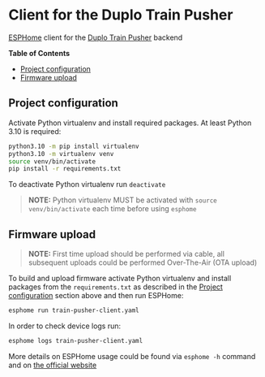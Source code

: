 Client for the Duplo Train Pusher
=================================

[ESPHome](https://esphome.io/) client for the [Duplo Train Pusher](https://github.com/vi7/train-pusher) backend

**Table of Contents**

- [Project configuration](#project-configuration)
- [Firmware upload](#firmware-upload)


Project configuration
---------------------

Activate Python virtualenv and install required packages. At least Python 3.10 is required:
```bash
python3.10 -m pip install virtualenv
python3.10 -m virtualenv venv
source venv/bin/activate
pip install -r requirements.txt
```

To deactivate Python virtualenv run `deactivate`

> **NOTE:** Python virtualenv MUST be activated with `source venv/bin/activate` each time before using `esphome`

Firmware upload
---------------

> **NOTE:** First time upload should be performed via cable, all subsequent uploads could be performed Over-The-Air (OTA upload)

To build and upload firmware activate Python virtualenv and install packages from the `requirements.txt` as described in the [Project configuration](#project-configuration) section above and then run ESPHome:
```bash
esphome run train-pusher-client.yaml
```

In order to check device logs run:
```bash
esphome logs train-pusher-client.yaml
```

More details on ESPHome usage could be found via `esphome -h` command and on [the official website](https://esphome.io/)
